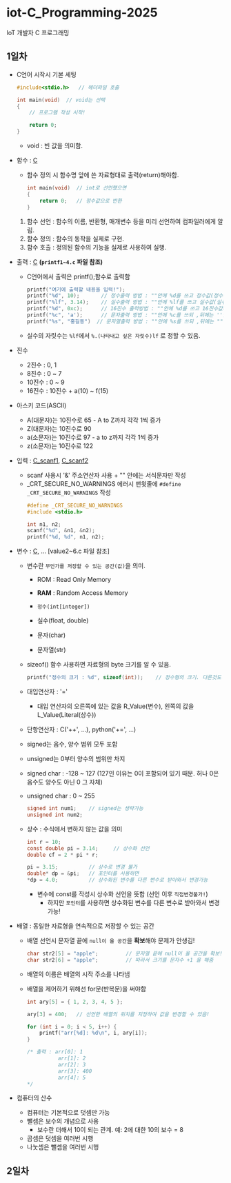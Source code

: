 # iot-C_Programming-2025
 IoT 개발자 C 프로그래밍

## 1일차

- C언어 시작시 기본 세팅
    ```c
    #include<stdio.h>   // 헤더파일 호출
    
    int main(void)	// void는 선택
    {
        // 프로그램 작성 시작!

        return 0;
    }
    ```
    - void : 빈 값을 의미함.
    
- 함수 : [C](./Day1/HelloWorld.c)

    - 함수 정의 시 함수명 앞에 쓴 자료형대로 출력(return)해야함.
        ```c
        int main(void)  // int로 선언했으면
        {
            return 0;   // 정수값으로 반환
        }
        ```
    1. 함수 선언 : 함수의 이름, 반환형, 매개변수 등을 미리 선언하여 컴파일러에게 알림.
    2. 함수 정의 : 함수의 동작을 실제로 구현.
    3. 함수 호출 : 정의된 함수의 기능을 실제로 사용하여 실행.

- 출력 : [C](./Day1/printf1.c) **(`printf1~4.c` 파일 참조)**
    - C언어에서 출력은 printf();함수로 출력함
        ```c
        printf("여기에 출력할 내용을 입력!");
        printf("%d", 10);       // 정수출력 방법 : ""안에 %d를 쓰고 정수값(정수형 변수) 입력
        printf("%lf", 3.14);    // 실수출력 방법 : ""안에 %lf를 쓰고 실수값(실수형 변수) 입력
        printf("%d", 0xc);      // 16진수 출력방법 : ""안에 %d를 쓰고 16진수값(16진수 변수) 입력
        printf("%c", 'a');      // 문자출력 방법 : ""안에 %c를 쓰되 ,뒤에는 ''안에 문자입력, 변수는 '' 없이 작성
        printf("%s", "홍길동")  // 문자열출력 방법 : ""안에 %s를 쓰되 ,뒤에는 ""안에 문자열 입력 / 변수는 ""없이 작성
        ```
    - 실수의 자릿수는 `%lf`에서 `%.(나타내고 싶은 자릿수)lf` 로 정할 수 있음.

- 진수
    - 2진수 : 0, 1
    - 8진수 : 0 ~ 7
    - 10진수 : 0 ~ 9
    - 16진수 : 10진수 + a(10) ~ f(15)

- 아스키 코드(ASCII)
    - A(대문자)는 10진수로 65 - A to Z까지 각각 1씩 증가
    - Z(대문자)는 10진수로 90
    - a(소문자)는 10진수로 97 - a to z까지 각각 1씩 증가
    - z(소문자)는 10진수로 122

- 입력 : [C_scanf1](./Day1/scanf.c), [C_scanf2](./Day1/scanf2.c)

    - scanf 사용시 '&' 주소연산자 사용 + "" 안에는 서식문자만 작성
    - _CRT_SECURE_NO_WARNINGS 에러시 맨윗줄에 `#define _CRT_SECURE_NO_WARNINGS` 작성
        ```c
        #define _CRT_SECURE_NO_WARNINGS
        #include <stdio.h>

        int n1, n2;
        scanf("%d", &n1, &n2);
        printf("%d, %d", n1, n2);
        ```

- 변수 : [C](./Day1/value.c), ... [value2~6.c 파일 참조]
    - 변수란 `무언가를 저장할 수 있는 공간(값)`을 의미.
        - ROM : Read Only Memory
        - **RAM** : Random Access Memory
        
        - `정수(int[integer])`
        - 실수(float, double)
        - 문자(char)
        - 문자열(str)

    - sizeof() 함수 사용하면 자료형의 byte 크기를 알 수 있음.
        ```c
        printf("정수의 크기 : %d", sizeof(int));    // 정수형의 크기. 다른것도 이런식으로 알 수 있음.
        ```

    - 대입연산자 : '='
        - 대입 연산자의 오른쪽에 있는 값을 R_Value(변수), 왼쪽의 값을 L_Value(Literal(상수))

    - 단항연산자 : C('++', ...), python('+=', ...)

    - signed는 음수, 양수 범위 모두 포함
    - unsigned는 0부터 양수의 범위만 차지
    - signed char : -128 ~ 127 (127인 이유는 0이 포함되어 있기 때문. 허나 0은 음수도 양수도 아닌 0 그 자체)
    - unsigned char : 0 ~ 255
        ```c
        signed int num1;    // signed는 생략가능
        unsigned int num2;
        ```

    - 상수 : 수식에서 변하지 않는 값을 의미
        ```c
        int r = 10;
        const double pi = 3.14;     // 상수화 선언
        double cf = 2 * pi * r;

        pi = 3.15;          // 상수로 변경 불가
        double* dp = &pi;   // 포인터를 사용하면
        *dp = 4.0;          // 상수화된 변수를 다른 변수로 받아와서 변경가능
        ```
        - 변수에 const를 작성시 상수화 선언을 뜻함 (선언 이후 `직접변경불가!`)
            - 하지만 `포인터`를 사용하면 상수화된 변수를 다른 변수로 받아와서 변경가능!

- 배열 : 동일한 자료형을 연속적으로 저장할 수 있는 공간
    
    - 배열 선언시 문자열 끝에 `null이 올 공간`을 **확보**해야 문제가 안생김!
        ```c
        char str2[5] = "apple";			// 문자열 끝에 null이 올 공간을 확보!
        char str2[6] = "apple";			// 따라서 크기를 문자수 +1 을 해줌
        ```

    - 배열의 이름은 배열의 시작 주소를 나타냄
    - 배열을 제어하기 위해선 for문(반복문)을 써야함
        ```c
        int ary[5] = { 1, 2, 3, 4, 5 };
        
        ary[3] = 400;   // 선언한 배열의 위치를 지정하여 값을 변경할 수 있음!

        for (int i = 0; i < 5, i++) {
            printf("arr[%d]: %d\n", i, ary[i]);
        }

        /* 출력 : arr[0]: 1
                  arr[1]: 2
                  arr[2]: 3
                  arr[3]: 400
                  arr[4]: 5
        */
        ```

- 컴퓨터의 산수
    - 컴퓨터는 기본적으로 덧셈만 가능
    - 뺄셈은 보수의 개념으로 사용
        - 보수란 더해서 10이 되는 관계. 예: 2에 대한 10의 보수 = 8
    - 곱셈은 덧셈을 여러번 시행
    - 나눗셈은 뺄셈을 여러번 시행

## 2일차